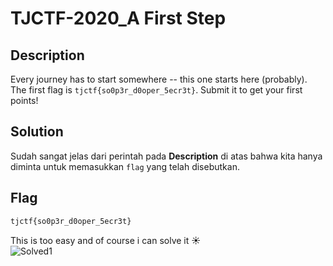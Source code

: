 # TJCTF-2020_A First Step
## Description
Every journey has to start somewhere -- this one starts here (probably).
The first flag is  `tjctf{so0p3r_d0oper_5ecr3t}`. Submit it to get your first points!

## Solution
Sudah sangat jelas dari perintah pada __Description__ di atas bahwa kita hanya diminta untuk memasukkan ```flag``` yang telah disebutkan.

## Flag
```html
tjctf{so0p3r_d0oper_5ecr3t}
```
This is too easy and of course i can solve it :sunny: <br>
![Solved1](https://user-images.githubusercontent.com/49342639/83012220-4fc94700-a045-11ea-940d-1cae180d7c15.PNG)
